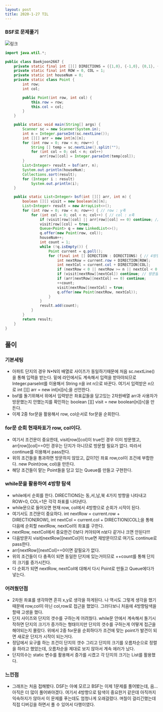 ```yaml
---
layout: post
title: 2020-1-27 TIL
---
```


### BSF로 문제풀기
![링크](https://www.acmicpc.net/problem/2667)

```java
import java.util.*;

public class Baekjoon2667 {
    private static final int [][] DIRECTIONS = {{1,0}, {-1,0}, {0,1}, {0,-1}};
    private static final int ROW = 0, COL = 1;
    private static int houseNum = 0;
    private static class Point {
        int row;
        int col;

        public Point(int row, int col) {
            this.row = row;
            this.col = col;
        }
    }

    public static void main(String[] args) {
        Scanner sc = new Scanner(System.in);
        int n = Integer.parseInt(sc.nextLine());
        int [][] arr = new int[n][n];
        for (int row = 0; row < n; row++) {
            String [] temp = sc.nextLine().split("");
            for (int col = 0; col < n; col++)
                arr[row][col] = Integer.parseInt(temp[col]);
        }
        List<Integer> result = bsf(arr, n);
        System.out.println(houseNum);
        Collections.sort(result);
        for (Integer i : result)
            System.out.println(i);
    }

    public static List<Integer> bsf(int [][] arr, int n) {
        boolean [][] visit = new boolean[n][n];
        List<Integer> result = new ArrayList<>();
        for (int row = 0; row < n; row++) { // row : y축
            for (int col = 0; col < n; col++) { // col : x축
                if (visit[row][col] || arr[row][col] == 0) continue; // 만약에 방문을 했고, arr[row][col] = 0이면 pass
                visit[row][col] = true;
                Queue<Point> q = new LinkedList<>();
                q.offer(new Point(row, col));
                houseNum++;
                int count = 1;
                while (!q.isEmpty()) {
                    Point current = q.poll();
                    for (final int [] DIRECTION : DIRECTIONS) { // 4방향탐색
                        int nextRow = current.row + DIRECTION[ROW];
                        int nextCol = current.col + DIRECTION[COL];
                        if (nextRow < 0 || nextRow >= n || nextCol < 0 || nextCol >= n) continue; // 4방향 탐색할때,
                        if (visit[nextRow][nextCol]) continue; // 방문을 안했으면 pass
                        if (arr[nextRow][nextCol] == 0) continue;
                        ++count;
                        visit[nextRow][nextCol] = true;
                        q.offer(new Point(nextRow, nextCol));
                    }
                }
                result.add(count);
            }
        }
        return result;
    }
}
```
## 풀이

### 기본세팅
- 아파트 단지의 경우 N*N의 배열로 사이즈가 동일하기때문에 처음 sc.nextLine()을 통해 입력을 받는다. 밑에 라인에서도 계속해서 입력을 받아야되므로 Integer.parseInt를 이용해서 String n을 int n으로 바꾼다. 여기서 입력받은 n으로 int [][] arr = new int[n][n];을 선언한다.
- bsf를 돌기위해서 위에서 입력받은 좌표값들을 담고있는 2차원배열 arr과 사용자가 방문했는지 안했는지를 확인하는 boolean [][] visit = new boolean[n][n]을 만든다.
- 이제 2중 for문을 활용해서 row, col순서로 for문을 순회한다.

### for문 순회 현재좌표가 row, col이다.
- 여기서 조건문이 중요한데, visit[row][col]이 true인 경우 이미 방문했고, arr[row][col]==0인 경우는 단지가 아니므로 방문할 필요가 없다. 따라서 continue를 이용해서 pass한다.
- 위의 조건들을 통과하면 방문하지 않았고, 값이1인 좌표 row,col이 조건에 부합한다. new Point(row, col)을 만든다.
- 해당 조건들이 맡는 Point들을 담고 있는 Queue<Point>를 만들고 구현한다.

### while문을 활용하여 4방향 탐색
- while에서 순회를 한다. DIRECTIONS는 동,서,남,북 4가지 방향을 나타내고 ROW=0, COL=1은 각각 좌표를 나타낸다.
- while문으로 들어오면 현재 row, col에서 4방향으로 순회가 시작이 된다.
- 여기서도 조건문이 중요하다. int nextRow = current.row + DIRECTION[ROW], int nextCol = current.col + DIRECTION[COL];을 통해 다음에 순회할 nextRow, nextCol의 좌표를 구한다.
- nextRow, nextCol에서 중요한건 0보다 커야되며 n보다 같거나 크면 안된다!!!
- 다음방문지 visit[nextRow][nextCol]이 true면 재방문이므로 여기도 continue로 pass한다.
- arr[nextRow][nextCol]==0이면 갈필요가 없다.
- 위의 조건들이 다 충족이 되면 동일한 단지에 있는거이므로 ++count를 통해 단지의 크기를 증가시킨다.
- 다 순회가 되면 nextRow, nextCol에 대해서 다시 Point로 만들고 Queue에다가 넣는다.


### 어려웠던점
- 2차원 좌표를 생각하면 흔히 x,y로 생각을 하게된다. 나 역시도 그렇게 생각을 했기때문에 row,col이 아닌 col,row로 접근을 했었다. 그러다보니 처음에 4방향탐색을 할때 고생을 했다.
- 단지 사이즈와 단지의 갯수를 구하는게 어려웠다. while문 안에서 계속해서 돌기시작하면 단지의 크기가 증가하는 형태이지만 단지의 갯수를 구하는게 어떻게 접근을 해야되는지 몰랐다. 위에서 2중 for문을 순회하다가 조건에 맞는 point가 발견이 되면 새로운 단지가 시작이 되는거다.
- 정답에서 요구를 하는 조건이 단지의 갯수 그리고 단지의 크기를 오름차순으로 정렬을 하라고 했었는데, 오름차순을 제대로 보지 않아서 계속 에러가 났다.
- 단지의수는 static 변수를 활용해서 증가를 시켰고 각 단지의 크기는 List<Integer>를 활용했다.

### 느낀점

- 그래프는 처음 접해봤다. DSF는 아예 모르고 BSF는 이제 1문제를 풀어봤는데, 음... 아직은 더 많이 풀어봐야겠다. 여기서 4방향으로 탐색이 중요한거 같은데 아직까지 익숙하지가 않아서 이 문제를 푸는데도 엄청나게 오래걸렸다. 며칠이 걸리긴했는데 직접 디버깅을 하면서 풀 수 있어서 다행이였다.
